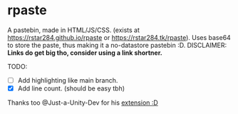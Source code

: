# rpaste
A pastebin, made in HTML/JS/CSS. (exists at https://rstar284.github.io/rpaste or https://rstar284.tk/rpaste).
Uses base64 to store the paste, thus making it a no-datastore pastebin :D.
DISCLAIMER: **Links do get big tho, consider using a link shortner.**


TODO:
- [ ] Add highlighting like main branch.
- [x] Add line count. (should be easy tbh)

Thanks too @Just-a-Unity-Dev for his [extension :D](https://github.com/Just-a-Unity-Dev/rpaster.git)
